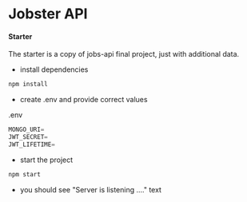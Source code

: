 # Jobster API

#### Starter

The starter is a copy of jobs-api final project, just with additional data.


- install dependencies

```sh
npm install
```

- create .env and provide correct values


.env

```js
MONGO_URI=
JWT_SECRET=
JWT_LIFETIME=
```

- start the project

```sh
npm start
```

- you should see "Server is listening ...." text















 








  

  

 






 



  
